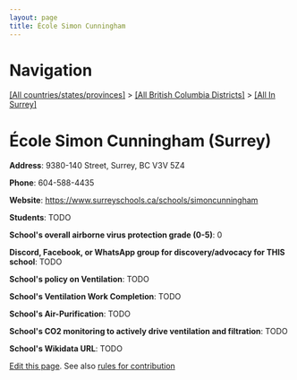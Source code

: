 ```yaml
---
layout: page
title: École Simon Cunningham
---
```

# Navigation

[[All countries/states/provinces]](../../..) > [[All British Columbia Districts]](../..) > [[All In Surrey]](..)

# École Simon Cunningham (Surrey)

**Address**: 9380-140 Street, Surrey, BC V3V 5Z4

**Phone**: 604-588-4435

**Website**: <https://www.surreyschools.ca/schools/simoncunningham>

**Students**: TODO

**School's overall airborne virus protection grade (0-5)**: 0

**Discord, Facebook, or WhatsApp group for discovery/advocacy for THIS school**: TODO

**School's policy on Ventilation**: TODO

**School's Ventilation Work Completion**: TODO

**School's Air-Purification**: TODO

**School's CO2 monitoring to actively drive ventilation and filtration**: TODO

**School's Wikidata URL**: TODO


[Edit this page](https://github.com/ventilate-schools/BC/edit/main/./Surrey/École_Simon_Cunningham.md). See also [rules for contribution](../../../contribution-rules/)